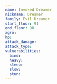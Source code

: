 ```yaml
---
name: Invoked Dreamer
nickname: Dreamer
family: Evil Dreamer
start_floor: 91
end_floor: 98
agro: 
hp: 
attack_damage: 
attack_type: 
vulnerabilities:
  bind: 
  heavy: 
  sleep: 
  slow: 
  stun: 
---
```

